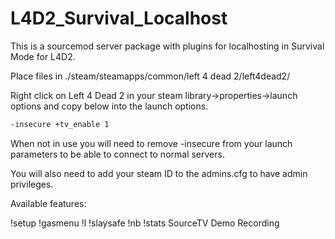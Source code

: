 # L4D2_Survival_Localhost

This is a sourcemod server package with plugins for localhosting in Survival Mode for L4D2.

Place files in ./steam/steamapps/common/left 4 dead 2/left4dead2/

Right click on Left 4 Dead 2 in your steam library->properties->launch options and copy below into the launch options.

```sh
-insecure +tv_enable 1
```
When not in use you will need to remove -insecure from your launch parameters to be able to connect to normal servers.

You will also need to add your steam ID to the admins.cfg to have admin privileges.

Available features:

!setup 
!gasmenu 
!l 
!slaysafe 
!nb 
!stats 
SourceTV Demo Recording
